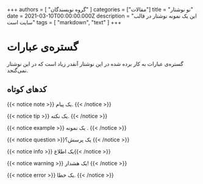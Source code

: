 +++
authors = [ "گروه نویسندگان" ]
categories = ["مقالات"]
title = "نو نوشتار"
date = 2021-03-10T00:00:00.000Z
description = "این یک نمونه نوشتار در قالب سایت است"
tags = [ "markdown", "text" ]
+++

# گستره‌ی عبارات

گستره‌ی عبارات به کار برده شده در این نوشتار آنقدر زیاد است که در این نوشتار نمی‌گنجد.

## کدهای کوتاه

{{< notice note >}} یک پیام. {{< /notice >}}

{{< notice tip >}} یک نکته. {{< /notice >}}

{{< notice example >}} یک نمونه . {{< /notice >}}

{{< notice question >}}یک پرسش؟ {{< /notice >}}

{{< notice info >}} یک اطلاع{{< /notice >}}

{{< notice warning >}} یک هشدار\! {{< /notice >}}

{{< notice error >}} یک خطا. {{< /notice >}}

